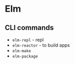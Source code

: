 # Elm


## CLI commands

* `elm-repl` - repl
* `elm-reactor` - to build apps
* `elm-make`
* `elm-package`


